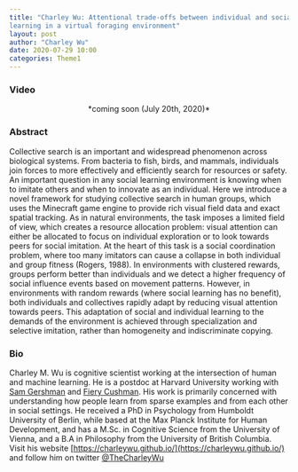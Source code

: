 ```yaml
---
title: "Charley Wu: Attentional trade-offs between individual and social
learning in a virtual foraging environment"
layout: post
author: "Charley Wu"
date: 2020-07-29 10:00
categories: Theme1
---
```


### Video
<center>*coming soon (July 20th, 2020)*</center>

### Abstract
Collective search is an important and widespread phenomenon across biological systems. From bacteria to fish, birds, and mammals, individuals join forces to more effectively and efficiently search for resources or safety.  An important question in any social learning environment is knowing when to imitate others and when to innovate as an individual. Here we introduce a novel framework for studying collective search in human groups, which uses the Minecraft game engine to provide rich visual field data and exact spatial tracking. As in natural environments, the task imposes a limited field of view, which creates a resource allocation problem: visual attention can either be allocated to focus on individual exploration or to look towards peers for social imitation. At the heart of this task is a social coordination problem, where too many imitators can cause a collapse in both individual and group fitness (Rogers, 1988). In environments with clustered rewards, groups perform better than individuals and we detect a higher frequency of social influence events based on movement patterns. However, in environments with random rewards (where social learning has no benefit), both individuals and collectives rapidly adapt by reducing visual attention towards peers. This adaptation of social and individual learning to the demands of the environment is achieved through specialization and selective imitation, rather than homogeneity and indiscriminate copying. 

 

### Bio
Charley M. Wu is cognitive scientist working at the intersection of human and machine learning.
He is a postdoc at Harvard University working with [Sam Gershman](http://gershmanlab.webfactional.com/index.html) and [Fiery Cushman](https://cushmanlab.fas.harvard.edu/). His work is primarily concerned with understanding how people learn from sparse examples and from each other in social settings. He received a PhD in Psychology from Humboldt University of Berlin, while based at the Max Planck Institute for Human Development, and has a M.Sc. in Cognitive Science from the University of Vienna, and a B.A in Philosophy from the University of British Columbia. Visit his website [https://charleywu.github.io/](https://charleywu.github.io/) and follow him on twitter [@TheCharleyWu](https://twitter.com/TheCharleyWu)
